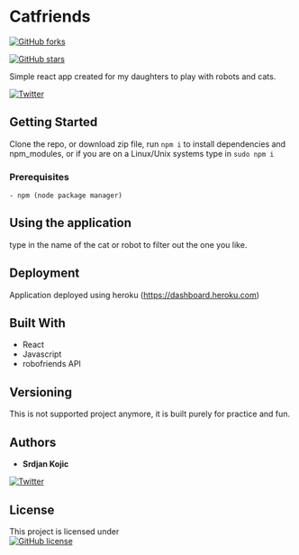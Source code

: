 # Catfriends 
[![GitHub forks](https://img.shields.io/github/forks/skojic/robofriends.svg)](https://github.com/skojic/robofriends/network)

[![GitHub stars](https://img.shields.io/github/stars/skojic/robofriends.svg)](https://github.com/skojic/robofriends/stargazers)
 

Simple react app created for my daughters to play with robots and cats.


[![Twitter](https://img.shields.io/twitter/url/https/github.com/skojic/robofriends.svg?style=social)](https://twitter.com/intent/tweet?text=Wow:&url=https%3A%2F%2Fgithub.com%2Fskojic%2Frobofriends)

## Getting Started

Clone the repo, or download zip file, run ```npm i``` to install dependencies and npm_modules, or if you are on a Linux/Unix systems type in ```sudo npm i```

### Prerequisites


```
- npm (node package manager)
```


## Using the application

type in the name of the cat or robot to filter out the one you like.


## Deployment

Application deployed using heroku (https://dashboard.heroku.com)

## Built With

* React
* Javascript
* robofriends API

## Versioning

This is not supported project anymore, it is built purely for practice and fun.

## Authors

* **Srdjan Kojic**

[![Twitter](https://img.shields.io/twitter/url/https/github.com/skojic/robofriends.svg?style=social)](https://twitter.com/intent/tweet?text=Wow:&url=https%3A%2F%2Fgithub.com%2Fskojic%2Frobofriends)

## License

This project is licensed under  
[![GitHub license](https://img.shields.io/github/license/skojic/robofriends.svg)](https://github.com/skojic/robofriends)


